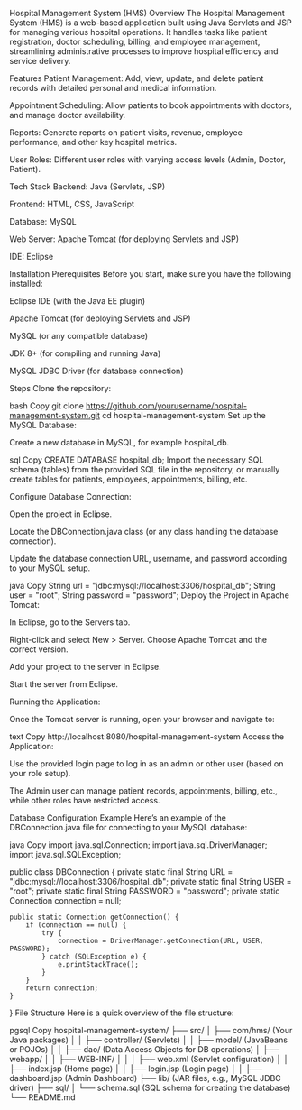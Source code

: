 Hospital Management System (HMS)
Overview
The Hospital Management System (HMS) is a web-based application built using Java Servlets and JSP for managing various hospital operations. It handles tasks like patient registration, doctor scheduling, billing, and employee management, streamlining administrative processes to improve hospital efficiency and service delivery.

Features
Patient Management: Add, view, update, and delete patient records with detailed personal and medical information.

Appointment Scheduling: Allow patients to book appointments with doctors, and manage doctor availability.

Reports: Generate reports on patient visits, revenue, employee performance, and other key hospital metrics.

User Roles: Different user roles with varying access levels (Admin, Doctor, Patient).

Tech Stack
Backend: Java (Servlets, JSP)

Frontend: HTML, CSS, JavaScript

Database: MySQL

Web Server: Apache Tomcat (for deploying Servlets and JSP)

IDE: Eclipse

Installation
Prerequisites
Before you start, make sure you have the following installed:

Eclipse IDE (with the Java EE plugin)

Apache Tomcat (for deploying Servlets and JSP)

MySQL (or any compatible database)

JDK 8+ (for compiling and running Java)

MySQL JDBC Driver (for database connection)

Steps
Clone the repository:

bash
Copy
git clone https://github.com/yourusername/hospital-management-system.git
cd hospital-management-system
Set up the MySQL Database:

Create a new database in MySQL, for example hospital_db.

sql
Copy
CREATE DATABASE hospital_db;
Import the necessary SQL schema (tables) from the provided SQL file in the repository, or manually create tables for patients, employees, appointments, billing, etc.

Configure Database Connection:

Open the project in Eclipse.

Locate the DBConnection.java class (or any class handling the database connection).

Update the database connection URL, username, and password according to your MySQL setup.

java
Copy
String url = "jdbc:mysql://localhost:3306/hospital_db";
String user = "root";
String password = "password";
Deploy the Project in Apache Tomcat:

In Eclipse, go to the Servers tab.

Right-click and select New > Server. Choose Apache Tomcat and the correct version.

Add your project to the server in Eclipse.

Start the server from Eclipse.

Running the Application:

Once the Tomcat server is running, open your browser and navigate to:

text
Copy
http://localhost:8080/hospital-management-system
Access the Application:

Use the provided login page to log in as an admin or other user (based on your role setup).

The Admin user can manage patient records, appointments, billing, etc., while other roles have restricted access.

Database Configuration Example
Here’s an example of the DBConnection.java file for connecting to your MySQL database:

java
Copy
import java.sql.Connection;
import java.sql.DriverManager;
import java.sql.SQLException;

public class DBConnection {
    private static final String URL = "jdbc:mysql://localhost:3306/hospital_db";
    private static final String USER = "root";
    private static final String PASSWORD = "password";
    private static Connection connection = null;

    public static Connection getConnection() {
        if (connection == null) {
            try {
                connection = DriverManager.getConnection(URL, USER, PASSWORD);
            } catch (SQLException e) {
                e.printStackTrace();
            }
        }
        return connection;
    }
}
File Structure
Here is a quick overview of the file structure:

pgsql
Copy
hospital-management-system/
├── src/
│   ├── com/hms/ (Your Java packages)
│   │   ├── controller/  (Servlets)
│   │   ├── model/       (JavaBeans or POJOs)
│   │   ├── dao/         (Data Access Objects for DB operations)
│   ├── webapp/
│   │   ├── WEB-INF/
│   │   │   ├── web.xml  (Servlet configuration)
│   │   ├── index.jsp    (Home page)
│   │   ├── login.jsp    (Login page)
│   │   ├── dashboard.jsp (Admin Dashboard)
├── lib/                  (JAR files, e.g., MySQL JDBC driver)
├── sql/
│   └── schema.sql        (SQL schema for creating the database)
└── README.md
